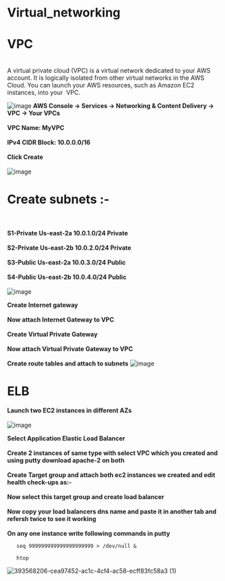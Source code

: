 # Virtual_networking
# VPC
<BR>
A virtual private cloud (VPC) is a virtual network dedicated to your AWS account. It is logically isolated from 
other virtual networks in the AWS Cloud. You can launch your AWS resources, such as Amazon EC2 instances, into your 
VPC.

![image](https://github.com/user-attachments/assets/68942c35-be00-4be2-8234-d282f5941caf)
**AWS Console -> Services -> Networking & Content Delivery -> VPC -> Your VPCs**
<BR><BR>
**VPC Name: MyVPC**
<BR><BR>
**IPv4 CIDR Block: 10.0.0.0/16**
<BR><BR>
**Click Create**
<BR><BR>
![image](https://github.com/user-attachments/assets/da5059b1-86d6-435d-bf30-33d41c763722)

# Create subnets :-
<BR><BR>
**S1-Private Us-east-2a 10.0.1.0/24 Private**
<BR><BR>
**S2-Private Us-east-2b 10.0.2.0/24 Private**
<BR><BR>
**S3-Public Us-east-2a 10.0.3.0/24 Public**
<BR><BR>
**S4-Public Us-east-2b 10.0.4.0/24 Public**
<BR><BR>
![image](https://github.com/user-attachments/assets/ab5031b4-68fb-45e6-a398-ce8510708bd8)

**Create Internet gateway**
<BR><BR>
**Now attach Internet Gateway to VPC**
<BR><BR>
**Create Virtual Private Gateway**
<BR><BR>
**Now attach Virtual Private Gateway to VPC**
<BR><BR>
**Create route tables and attach to subnets**
![image](https://github.com/user-attachments/assets/398c7e75-bf74-41fe-9aff-79c3d16e1db0)

# ELB
**Launch two EC2 instances in different AZs**
<BR><BR>
![image](https://github.com/user-attachments/assets/d31539f4-de35-48f9-8b3d-e92983bae6d5)

**Select Application Elastic Load Balancer**
<BR><BR>
**Create 2 instances of same type with select VPC which you created and using putty download apache-2 on both**
<BR><BR>
**Create Target group and attach both ec2 instances we created and edit health check-ups as:-**
<BR><BR>
**Now select this target group and create load balancer**
<BR><BR>
**Now copy your load balancers dns name and paste it in another tab and refersh twice to see it working**
<BR><BR>
**On any one instance write following commands in putty**


       seq 999999999999999999999 > /dev/null &
       
       htop
![393568206-cea97452-ac1c-4cf4-ac58-ecff83fc58a3 (1)](https://github.com/user-attachments/assets/6fc3c96a-f45b-4819-996d-8d803fb7aea2)

